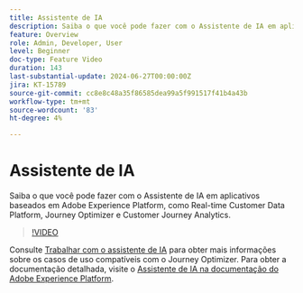 ```yaml
---
title: Assistente de IA
description: Saiba o que você pode fazer com o Assistente de IA em aplicativos baseados em Adobe Experience Platform, como Real-time Customer Data Platform, Journey Optimizer e Customer Journey Analytics.
feature: Overview
role: Admin, Developer, User
level: Beginner
doc-type: Feature Video
duration: 143
last-substantial-update: 2024-06-27T00:00:00Z
jira: KT-15789
source-git-commit: cc8e8c48a35f86585dea99a5f991517f41b4a43b
workflow-type: tm+mt
source-wordcount: '83'
ht-degree: 4%

---
```



# Assistente de IA

Saiba o que você pode fazer com o Assistente de IA em aplicativos baseados em Adobe Experience Platform, como Real-time Customer Data Platform, Journey Optimizer e Customer Journey Analytics.

>[!VIDEO](https://video.tv.adobe.com/v/3429845/?learn=on)

Consulte [Trabalhar com o assistente de IA](https://experienceleague.adobe.com/pt-br/docs/journey-optimizer/using/get-started/ai-assistant) para obter mais informações sobre os casos de uso compatíveis com o Journey Optimizer. Para obter a documentação detalhada, visite o [Assistente de IA na documentação do Adobe Experience Platform](https://experienceleague.adobe.com/pt-br/docs/experience-platform/ai-assistant/home).
